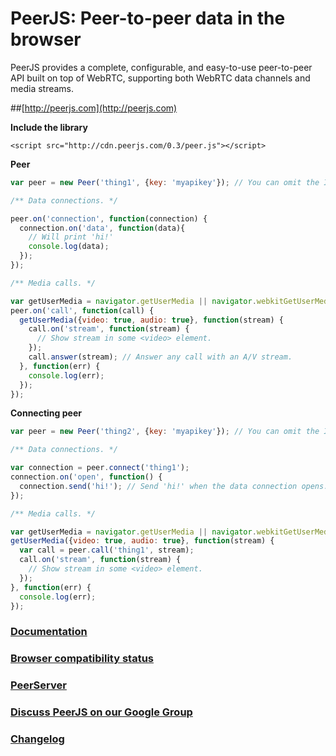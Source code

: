 # PeerJS: Peer-to-peer data in the browser #

PeerJS provides a complete, configurable, and easy-to-use peer-to-peer API built on top of WebRTC, supporting both WebRTC data channels and media streams.

##[http://peerjs.com](http://peerjs.com)


**Include the library**

    <script src="http://cdn.peerjs.com/0.3/peer.js"></script>

**Peer**

```javascript
var peer = new Peer('thing1', {key: 'myapikey'}); // You can omit the ID if you want to get a random one from the server.

/** Data connections. */

peer.on('connection', function(connection) {
  connection.on('data', function(data){
    // Will print 'hi!'
    console.log(data);
  });
});

/** Media calls. */

var getUserMedia = navigator.getUserMedia || navigator.webkitGetUserMedia || navigator.mozGetUserMedia;
peer.on('call', function(call) {
  getUserMedia({video: true, audio: true}, function(stream) {
    call.on('stream', function(stream) {
      // Show stream in some <video> element.
    });
    call.answer(stream); // Answer any call with an A/V stream.
  }, function(err) {
    console.log(err);
  });
});
```

**Connecting peer**

```javascript
var peer = new Peer('thing2', {key: 'myapikey'}); // You can omit the ID if you want to get a random one from the server.

/** Data connections. */

var connection = peer.connect('thing1');
connection.on('open', function() {
  connection.send('hi!'); // Send 'hi!' when the data connection opens.
});

/** Media calls. */

var getUserMedia = navigator.getUserMedia || navigator.webkitGetUserMedia || navigator.mozGetUserMedia;
getUserMedia({video: true, audio: true}, function(stream) {
  var call = peer.call('thing1', stream);
  call.on('stream', function(stream) {
    // Show stream in some <video> element.
  });
}, function(err) {
  console.log(err);
});

```

### [Documentation](http://peerjs.com/docs)

### [Browser compatibility status](http://peerjs.com/status)

### [PeerServer](https://github.com/peers/peerjs-server)

### [Discuss PeerJS on our Google Group](https://groups.google.com/forum/?fromgroups#!forum/peerjs)

### [Changelog](https://github.com/peers/peerjs/blob/master/changelog.md)
